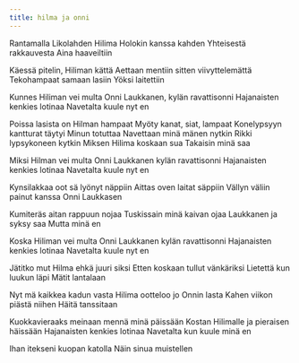 ```yaml
---
title: hilma ja onni
---
```


Rantamalla Likolahden
Hilima Holokin kanssa kahden
Yhteisestä rakkauvesta
Aina haaveiltiin

Käessä pitelin, Hiliman kättä
Aettaan mentiin sitten viivyttelemättä
Tekohampaat samaan lasiin
Yöksi laitettiin

Kunnes Hiliman vei multa Onni
Laukkanen, kylän ravattisonni
Hajanaisten kenkies lotinaa
Navetalta kuule nyt en

Poissa lasista on Hilman hampaat
Myöty kanat, siat, lampaat
Konelypsyyn kantturat täytyi
Minun totuttaa
Navettaan minä mänen nytkin
Rikki lypsykoneen kytkin
Miksen Hilima koskaan sua
Takaisin minä saa

Miksi Hilman vei multa Onni
Laukkanen kylän ravattisonni
Hajanaisten kenkies lotinaa
Navetalta kuule nyt en

Kynsilakkaa oot sä lyönyt näppiin
Aittas oven laitat säppiin
Vällyn väliin painut kanssa
Onni Laukkasen

Kumiteräs aitan rappuun nojaa
Tuskissain minä kaivan ojaa
Laukkanen ja syksy saa
Mutta minä en

Koska Hiliman vei multa Onni
Laukkanen kylän ravattisonni
Hajanaisten kenkies lotinaa
Navetalta kuule nyt en

Jätitko mut Hilma ehkä juuri siksi
Etten koskaan tullut vänkäriksi
Lietettä kun luukun läpi
Mätit lantalaan

Nyt mä kaikkea kadun vasta
Hilima ootteloo jo Onnin lasta
Kahen viikon piästä niihen
Häitä tanssitaan

Kuokkavieraaks meinaan mennä minä päissään
Kostan Hilimalle ja pieraisen häissään
Hajanaisten kenkies lotinaa
Navetalta kun kuule minä en

Ihan itekseni kuopan katolla
Näin sinua muistellen
